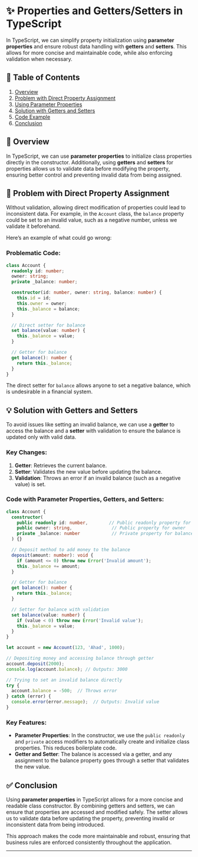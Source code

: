

# ✨ Properties and Getters/Setters in TypeScript

In TypeScript, we can simplify property initialization using **parameter properties** and ensure robust data handling with **getters** and **setters**. This allows for more concise and maintainable code, while also enforcing validation when necessary.

## 📑 Table of Contents

1. [Overview](#overview)
2. [Problem with Direct Property Assignment](#problem-with-direct-property-assignment)
3. [Using Parameter Properties](#using-parameter-properties)
4. [Solution with Getters and Setters](#solution-with-getters-and-setters)
5. [Code Example](#code-example)
6. [Conclusion](#conclusion)

## 📌 Overview

In TypeScript, we can use **parameter properties** to initialize class properties directly in the constructor. Additionally, using **getters** and **setters** for properties allows us to validate data before modifying the property, ensuring better control and preventing invalid data from being assigned.

## 🔑 Problem with Direct Property Assignment

Without validation, allowing direct modification of properties could lead to inconsistent data. For example, in the `Account` class, the `balance` property could be set to an invalid value, such as a negative number, unless we validate it beforehand.

Here’s an example of what could go wrong:

### Problematic Code:

```typescript
class Account {
  readonly id: number;
  owner: string;
  private _balance: number;

  constructor(id: number, owner: string, balance: number) {
    this.id = id;
    this.owner = owner;
    this._balance = balance;
  }

  // Direct setter for balance
  set balance(value: number) {
    this._balance = value;
  }

  // Getter for balance
  get balance(): number {
    return this._balance;
  }
}
```

The direct setter for `balance` allows anyone to set a negative balance, which is undesirable in a financial system.

## 💡 Solution with Getters and Setters

To avoid issues like setting an invalid balance, we can use a **getter** to access the balance and a **setter** with validation to ensure the balance is updated only with valid data.

### Key Changes:
1. **Getter**: Retrieves the current balance.
2. **Setter**: Validates the new value before updating the balance.
3. **Validation**: Throws an error if an invalid balance (such as a negative value) is set.

### Code with Parameter Properties, Getters, and Setters:

```typescript
class Account {
  constructor(
    public readonly id: number,        // Public readonly property for id
    public owner: string,               // Public property for owner
    private _balance: number            // Private property for balance
  ) {}

  // Deposit method to add money to the balance
  deposit(amount: number): void {
    if (amount <= 0) throw new Error('Invalid amount');
    this._balance += amount;
  }

  // Getter for balance
  get balance(): number {
    return this._balance;
  }

  // Setter for balance with validation
  set balance(value: number) {
    if (value < 0) throw new Error('Invalid value');
    this._balance = value;
  }
}

let account = new Account(123, 'Ahad', 1000);

// Depositing money and accessing balance through getter
account.deposit(2000);
console.log(account.balance); // Outputs: 3000

// Trying to set an invalid balance directly
try {
  account.balance = -500;  // Throws error
} catch (error) {
  console.error(error.message);  // Outputs: Invalid value
}
```

### Key Features:
- **Parameter Properties**: In the constructor, we use the `public readonly` and `private` access modifiers to automatically create and initialize class properties. This reduces boilerplate code.
- **Getter and Setter**: The balance is accessed via a getter, and any assignment to the balance property goes through a setter that validates the new value.

## ✅ Conclusion

Using **parameter properties** in TypeScript allows for a more concise and readable class constructor. By combining getters and setters, we can ensure that properties are accessed and modified safely. The setter allows us to validate data before updating the property, preventing invalid or inconsistent data from being introduced.

This approach makes the code more maintainable and robust, ensuring that business rules are enforced consistently throughout the application.

---
